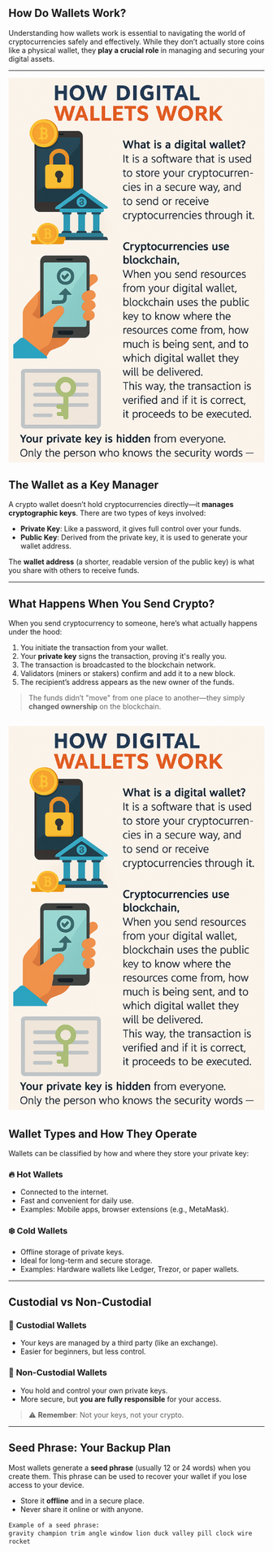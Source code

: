 ## **How Do Wallets Work?**

Understanding how wallets work is essential to navigating the world of cryptocurrencies safely and effectively. While they don’t actually store coins like a physical wallet, they **play a crucial role** in managing and securing your digital assets.

---

![w1](https://raw.githubusercontent.com/AppsDevsLeon/Revista_blockchain/refs/heads/main/Day36/images/ChatGPT%20Image%204%20abr%202025%2C%2017_06_13.png)

## **The Wallet as a Key Manager**

A crypto wallet doesn’t hold cryptocurrencies directly—it **manages cryptographic keys**. There are two types of keys involved:

- **Private Key**: Like a password, it gives full control over your funds.
- **Public Key**: Derived from the private key, it is used to generate your wallet address.

The **wallet address** (a shorter, readable version of the public key) is what you share with others to receive funds.

---

## **What Happens When You Send Crypto?**

When you send cryptocurrency to someone, here’s what actually happens under the hood:

1. You initiate the transaction from your wallet.
2. Your **private key** signs the transaction, proving it's really you.
3. The transaction is broadcasted to the blockchain network.
4. Validators (miners or stakers) confirm and add it to a new block.
5. The recipient’s address appears as the new owner of the funds.

> The funds didn’t "move" from one place to another—they simply **changed ownership** on the blockchain.

![w1](https://raw.githubusercontent.com/AppsDevsLeon/Revista_blockchain/refs/heads/main/Day36/images/ChatGPT%20Image%204%20abr%202025%2C%2017_06_13.png)
---

## **Wallet Types and How They Operate**

Wallets can be classified by how and where they store your private key:

### 🔥 **Hot Wallets**
- Connected to the internet.
- Fast and convenient for daily use.
- Examples: Mobile apps, browser extensions (e.g., MetaMask).

### ❄️ **Cold Wallets**
- Offline storage of private keys.
- Ideal for long-term and secure storage.
- Examples: Hardware wallets like Ledger, Trezor, or paper wallets.

---

## **Custodial vs Non-Custodial**

### 🏦 **Custodial Wallets**
- Your keys are managed by a third party (like an exchange).
- Easier for beginners, but less control.

### 🔐 **Non-Custodial Wallets**
- You hold and control your own private keys.
- More secure, but **you are fully responsible** for your access.

> ⚠️ **Remember**: Not your keys, not your crypto.

---

## **Seed Phrase: Your Backup Plan**

Most wallets generate a **seed phrase** (usually 12 or 24 words) when you create them. This phrase can be used to recover your wallet if you lose access to your device.

- Store it **offline** and in a secure place.
- Never share it online or with anyone.

```text
Example of a seed phrase:
gravity champion trim angle window lion duck valley pill clock wire rocket
